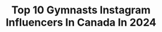 ---
title: Top 10 Gymnasts Instagram Influencers In Canada In 2024
description: >-
  Find top gymnasts Instagram influencers in Canada in 2024. Most popular hashtags: #gymnastics #handstand #olympics #dance.
platform: Instagram
hits: 27
text_top: Analyze the best Instagram influencers on inBeat.
text_bottom: Our search engine has 27 Instagram influencers like this in Canada for you to contact.
profiles:
  - username: "twinyrez"
    fullname: >-
      Anjelika Reznik
    bio: >-
      📍Toronto • 2012 Olympic Gymnast 🇨🇦 RG Bronze Youth Olympics • 5x Pan Am Medalist 💌anjelika.reznik@olympian.org TIKTOK ⤵️ 100k followers
    location: "Canada"
    followers: 13597
    engagement: 635
    commentsToLikes: 0.150677
    id: ck9hcwlrzn9vi0j78082apteg
    verified: false
    hashtags: "#throwback, #christmasdecor, #dubailife, #toronto"
  - username: "evita.griskenas"
    fullname: >-
      Evita Griskenas, OLY
    bio: >-
      ✨Elegantly Fierce✨ TeamUSA Rhythmic Gymnast 🇺🇸 Tokyo 2020 Olympian 🎌 AA Pan-Am Games Champion🥇 Columbia University ‘24 🦁💙 2 Timothy 2
    location: "Canada"
    followers: 15566
    engagement: 1012
    commentsToLikes: 0.018504
    id: ckf5ley6fpc3f0j23xbc3t6c2
    verified: false
    hashtags: "#japan, #tokyo2021, #elegantlyfierce, #olympian"
  - username: "sydneybrown_xo"
    fullname: >-
      𝗦𝘆𝗱𝗻𝗲𝘆 𝗕𝗿𝗼𝘄𝗻
    bio: >-
      gymnast | alegria cirque du soleil sydneybrown_xo@hotmail.com
    location: "Canada"
    followers: 202046
    engagement: 217
    commentsToLikes: 0.011479
    id: ck55o72j67rvo0i1113qd587b
    verified: false
    hashtags: "#jasper, #happiness, #canada, #gymnastics"
  - username: "gymnasticsshoutouts"
    fullname: >-
      Gymnastics/Dance/Cheer/Fitness
    bio: >-
      Hashtag photos/videos to #gymnasticsshoutouts collab: gymnasticsshoutouts@outlook.com 📨
    location: "Canada"
    followers: 235623
    engagement: 81
    commentsToLikes: 0.005339
    id: ck139p0f7mf0s0i19zumh99ex
    verified: false
    hashtags: "#gymnasticsshoutouts, #xmas, #gymnastics, #dance"
  - username: "ashwatson92"
    fullname: >-
      Ashley Watson
    bio: >-
      Ex GBR Gymnast The 'VOID' Champion 🥇 Guinness World Record Holder!
    location: "Canada"
    followers: 74909
    engagement: 765
    commentsToLikes: 0.010395
    id: ck14jiws1kl160i19ykx6ddhy
    verified: false
    hashtags: "#underthesamesky, #gsxr600, #ad, #bluesteel"
  - username: "ellieblack_"
    fullname: >-
      Ellie Black
    bio: >-
      🇨🇦 Gymnast | 3x Olympian | ONS | Worlds 🥈 | Pan Am & CWG 🥇 | Halifax ⚓️ @adidasca athlete #RBCOlympian CANFund #150women Contact: mclarke@wearesbx.com
    location: "Canada"
    followers: 75536
    engagement: 783
    commentsToLikes: 0.010703
    id: ckap19tfftnql0i781cmz001f
    verified: true
    hashtags: "#jagwearpartner, #partner, #tokyo2020ne, #gymnastics"
  - username: "actress_ariana4"
    fullname: >-
      Ariana Williams
    bio: >-
      Actress 🇨🇦| Dancer💃|Gymnast🤸‍♀️| Madzie SHADOWHUNTERS ➰S2, S3|Twitter actress_ariana | Mom Managed. Website arianawilliams.ca
    location: "Canada"
    followers: 71136
    engagement: 144
    commentsToLikes: 0.019061
    id: ck9hapxc9dkz00j788n98e87g
    verified: false
    hashtags: "#active, #love, #sweet, #actress"
  - username: "ecarnie"
    fullname: >-
      Erin Carnie
    bio: >-
      Professional Circus Entertainment Flexibility/Contortion/Acro & Aerial Instructor Owner of @bendybodies Vancouver 🇨🇦 Book an Experience ⬇️
    location: "Canada"
    followers: 10662
    engagement: 434
    commentsToLikes: 0.049338
    id: ck5hcrfc2jl2j0i11ih8kyk8h
    verified: false
    hashtags: "#yoga, #acroyoga, #fitgirls, #cirque"
  - username: "slavagoloubov"
    fullname: >-
      Slava Goloubov
    bio: >-
      Creator of the Movement Flow System 🤸‍♀️ Humble students of the Human Body 🧠 Teaching Physical Education for over 12 Years 📚
    location: "Canada"
    followers: 96597
    engagement: 56
    commentsToLikes: 0.037834
    id: ck8sw24lkdiub0j7840qyxrg4
    verified: false
    hashtags: "#movement, #super, #movementismedicine, #movementtraining"
  - username: "natasha_zaborski"
    fullname: >-
      Natasha Zaborski
    bio: >-
      🎬 Starring as Olivia Shaw on Netflix/Family Channel/CBBC’s TV Series My Perfect Landing @myperfectlandingtv 👀 Parent monitored
    location: "Canada"
    followers: 18126
    engagement: 1156
    commentsToLikes: 0.035014
    id: ck9wow3c46u4s0j78orqtthr5
    verified: false
    hashtags: "#tvshows, #myperfectlanding, #gymnastics, #netflix"
---